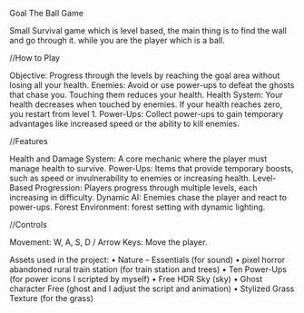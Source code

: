 Goal The Ball Game

Small Survival game which is level based, the main thing is to find the wall and go through it. while you are the player which is a ball.


//How to Play

Objective: Progress through the levels by reaching the goal area without losing all your health.
Enemies: Avoid or use power-ups to defeat the ghosts that chase you. Touching them reduces your health.
Health System: Your health decreases when touched by enemies. If your health reaches zero, you restart from level 1.
Power-Ups: Collect power-ups to gain temporary advantages like increased speed or the ability to kill enemies.


//Features

Health and Damage System: A core mechanic where the player must manage health to survive.
Power-Ups: Items that provide temporary boosts, such as speed or invulnerability to enemies or increasing health.
Level-Based Progression: Players progress through multiple levels, each increasing in difficulty.
Dynamic AI: Enemies chase the player and react to power-ups.
Forest Environment: forest setting with dynamic lighting.


//Controls

Movement:
W, A, S, D / Arrow Keys: Move the player.


Assets used in the project:
•	Nature – Essentials (for sound)
•	pixel horror abandoned rural train station (for train station and trees)
•	Ten Power-Ups (for power icons I scripted by myself)
•	Free HDR Sky (sky)
•	Ghost character Free (ghost and I adjust the script and animation)
•	Stylized Grass Texture (for the grass)

